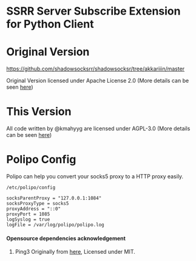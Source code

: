 # SSRR Server Subscribe Extension for Python Client

# Original Version

https://github.com/shadowsocksrr/shadowsocksr/tree/akkariiin/master

Original Version licensed under Apache License 2.0 (More details can be seen [here](http://www.apache.org/licenses/LICENSE-2.0.txt))

# This Version

All code written by @kmahyyg are licensed under AGPL-3.0 (More details can be seen [here](https://www.gnu.org/licenses/agpl-3.0.txt))

# Polipo Config

Polipo can help you convert your socks5 proxy to a HTTP proxy easily.

```/etc/polipo/config```

```
socksParentProxy = "127.0.0.1:1084"
socksProxyType = socks5
proxyAddress = "::0"
proxyPort = 1085
logSyslog = true
logFile = /var/log/polipo/polipo.log
```

#### Opensource dependencies acknowledgement

1. Ping3 Originally from [here](https://github.com/kyan001/ping3/blob/master/LICENSE.txt), Licensed under MIT.